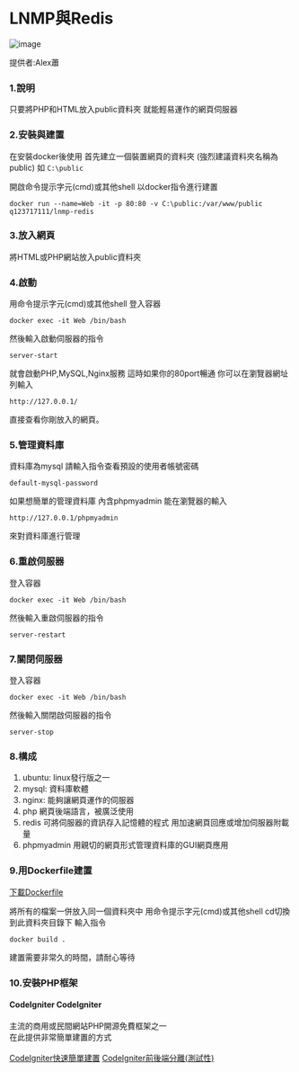 # LNMP與Redis

![image](https://i.imgur.com/VM5RM9O.png)

提供者:Alex蕭
### 1.說明
只要將PHP和HTML放入public資料夾
就能輕易運作的網頁伺服器
### 2.安裝與建置
在安裝docker後使用
首先建立一個裝置網頁的資料夾
(強烈建議資料夾名稱為public)
如 ``` C:\public ```

開啟命令提示字元(cmd)或其他shell
以docker指令進行建置
``` 
docker run --name=Web -it -p 80:80 -v C:\public:/var/www/public q123717111/lnmp-redis
```
### 3.放入網頁
將HTML或PHP網站放入public資料夾
### 4.啟動
用命令提示字元(cmd)或其他shell
登入容器
```
docker exec -it Web /bin/bash
``` 
然後輸入啟動伺服器的指令
```
server-start
``` 
就會啟動PHP,MySQL,Nginx服務
這時如果你的80port暢通
你可以在瀏覽器網址列輸入
```
http://127.0.0.1/
```
直接查看你剛放入的網頁。

### 5.管理資料庫

資料庫為mysql
請輸入指令查看預設的使用者帳號密碼

```
default-mysql-password
```

如果想簡單的管理資料庫
內含phpmyadmin
能在瀏覽器的輸入

```
http://127.0.0.1/phpmyadmin
```

來對資料庫進行管理

### 6.重啟伺服器
登入容器
```
docker exec -it Web /bin/bash
``` 
然後輸入重啟伺服器的指令
```
server-restart
``` 

### 7.關閉伺服器

登入容器
```
docker exec -it Web /bin/bash
``` 
然後輸入關閉啟伺服器的指令

```
server-stop
``` 

### 8.構成
1. ubuntu:
linux發行版之一
2. mysql:
資料庫軟體
3. nginx:
能夠讓網頁運作的伺服器
4. php
網頁後端語言，被廣泛使用
5. redis
可將伺服器的資訊存入記憶體的程式
用加速網頁回應或增加伺服器附載量
6. phpmyadmin
用親切的網頁形式管理資料庫的GUI網頁應用

### 9.用Dockerfile建置

[下載Dockerfile](https://github.com/AlexTrinityBlock/lnmp-redis-dockerfile/archive/master.zip )

將所有的檔案一併放入同一個資料夾中
用命令提示字元(cmd)或其他shell
cd切換到此資料夾目錄下
輸入指令

```
docker build .
```

建置需要非常久的時間，請耐心等待

### 10.安裝PHP框架

#### CodeIgniter	CodeIgniter
主流的商用或民間網站PHP開源免費框架之一	
在此提供非常簡單建置的方式<br>	
[CodeIgniter快速簡單建置](https://github.com/AlexTrinityBlock/lnmp-redis-dockerfile/blob/master/codeIgniter-install.md)
[CodeIgniter前後端分離(測試性)](https://github.com/AlexTrinityBlock/lnmp-redis-dockerfile/blob/master/codeIgniter-separates-installer.md)
